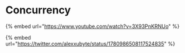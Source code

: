 # Concurrency

{% embed url="https://www.youtube.com/watch?v=3X93PnKRNUo" %}

{% embed url="https://twitter.com/alexxubyte/status/1780986508117524835" %}

